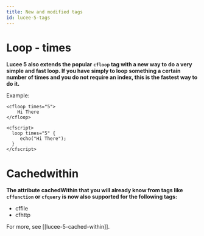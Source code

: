 ```yaml
---
title: New and modified tags
id: lucee-5-tags
---
```


# Loop - times #

**Lucee 5 also extends the popular `cfloop` tag with a new way to do a very simple and fast loop. If you have simply to loop something a certain number of times and you do not require an index, this is the fastest way to do it.**

Example:

```lucee
<cfloop times="5">
    Hi There
</cfloop>

<cfscript>
  loop times="5" {
     echo("Hi There");
  }
</cfscript>
```

# Cachedwithin #

**The attribute cachedWithin that you will already know from tags like `cffunction` or `cfquery` is now also supported for the following tags:**

* cffile
* cfhttp

For more, see [[lucee-5-cached-within]].

